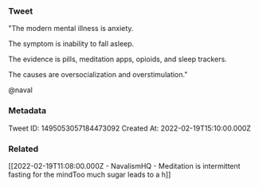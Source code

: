 ### Tweet
"The modern mental illness is anxiety. 

The symptom is inability to fall asleep.

The evidence is pills, meditation apps, opioids, and sleep trackers.

The causes are oversocialization and overstimulation."

@naval

### Metadata
Tweet ID: 1495053057184473092
Created At: 2022-02-19T15:10:00.000Z

### Related
[[2022-02-19T11:08:00.000Z - NavalismHQ - Meditation is intermittent fasting for the mindToo much sugar leads to a h]]

